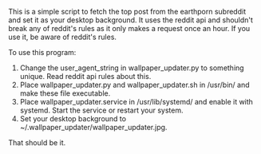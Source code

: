 This is a simple script to fetch the top post from the earthporn subreddit and
set it as your desktop background.
It uses the reddit api and shouldn't break any of reddit's rules as it only
makes a request once an hour. If you use it, be aware of reddit's rules.

To use this program:
1) Change the user_agent_string in wallpaper_updater.py to something 
unique. Read reddit api rules about this.
2) Place wallpaper_updater.py and wallpaper_updater.sh in /usr/bin/ and 
make 
these file executable. 
3) Place wallpaper_updater.service in /usr/lib/systemd/ and enable it 
with 
systemd. Start the service or restart your system.
4) Set your desktop background to 
~/.wallpaper_updater/wallpaper_updater.jpg.

That should be it.
